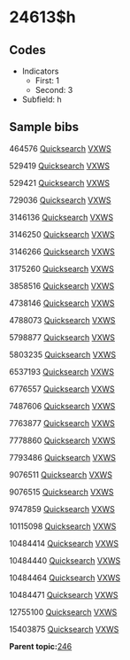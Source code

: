 # 24613$h

## Codes

-   Indicators
    -   First: 1
    -   Second: 3
-   Subfield: h

## Sample bibs

464576 [Quicksearch](https://search.library.yale.edu/catalog/464576) [VXWS](http://prodorbis.library.yale.edu:7014/vxws/GetHoldingsService?bibId=464576)

529419 [Quicksearch](https://search.library.yale.edu/catalog/529419) [VXWS](http://prodorbis.library.yale.edu:7014/vxws/GetHoldingsService?bibId=529419)

529421 [Quicksearch](https://search.library.yale.edu/catalog/529421) [VXWS](http://prodorbis.library.yale.edu:7014/vxws/GetHoldingsService?bibId=529421)

729036 [Quicksearch](https://search.library.yale.edu/catalog/729036) [VXWS](http://prodorbis.library.yale.edu:7014/vxws/GetHoldingsService?bibId=729036)

3146136 [Quicksearch](https://search.library.yale.edu/catalog/3146136) [VXWS](http://prodorbis.library.yale.edu:7014/vxws/GetHoldingsService?bibId=3146136)

3146250 [Quicksearch](https://search.library.yale.edu/catalog/3146250) [VXWS](http://prodorbis.library.yale.edu:7014/vxws/GetHoldingsService?bibId=3146250)

3146266 [Quicksearch](https://search.library.yale.edu/catalog/3146266) [VXWS](http://prodorbis.library.yale.edu:7014/vxws/GetHoldingsService?bibId=3146266)

3175260 [Quicksearch](https://search.library.yale.edu/catalog/3175260) [VXWS](http://prodorbis.library.yale.edu:7014/vxws/GetHoldingsService?bibId=3175260)

3858516 [Quicksearch](https://search.library.yale.edu/catalog/3858516) [VXWS](http://prodorbis.library.yale.edu:7014/vxws/GetHoldingsService?bibId=3858516)

4738146 [Quicksearch](https://search.library.yale.edu/catalog/4738146) [VXWS](http://prodorbis.library.yale.edu:7014/vxws/GetHoldingsService?bibId=4738146)

4788073 [Quicksearch](https://search.library.yale.edu/catalog/4788073) [VXWS](http://prodorbis.library.yale.edu:7014/vxws/GetHoldingsService?bibId=4788073)

5798877 [Quicksearch](https://search.library.yale.edu/catalog/5798877) [VXWS](http://prodorbis.library.yale.edu:7014/vxws/GetHoldingsService?bibId=5798877)

5803235 [Quicksearch](https://search.library.yale.edu/catalog/5803235) [VXWS](http://prodorbis.library.yale.edu:7014/vxws/GetHoldingsService?bibId=5803235)

6537193 [Quicksearch](https://search.library.yale.edu/catalog/6537193) [VXWS](http://prodorbis.library.yale.edu:7014/vxws/GetHoldingsService?bibId=6537193)

6776557 [Quicksearch](https://search.library.yale.edu/catalog/6776557) [VXWS](http://prodorbis.library.yale.edu:7014/vxws/GetHoldingsService?bibId=6776557)

7487606 [Quicksearch](https://search.library.yale.edu/catalog/7487606) [VXWS](http://prodorbis.library.yale.edu:7014/vxws/GetHoldingsService?bibId=7487606)

7763877 [Quicksearch](https://search.library.yale.edu/catalog/7763877) [VXWS](http://prodorbis.library.yale.edu:7014/vxws/GetHoldingsService?bibId=7763877)

7778860 [Quicksearch](https://search.library.yale.edu/catalog/7778860) [VXWS](http://prodorbis.library.yale.edu:7014/vxws/GetHoldingsService?bibId=7778860)

7793486 [Quicksearch](https://search.library.yale.edu/catalog/7793486) [VXWS](http://prodorbis.library.yale.edu:7014/vxws/GetHoldingsService?bibId=7793486)

9076511 [Quicksearch](https://search.library.yale.edu/catalog/9076511) [VXWS](http://prodorbis.library.yale.edu:7014/vxws/GetHoldingsService?bibId=9076511)

9076515 [Quicksearch](https://search.library.yale.edu/catalog/9076515) [VXWS](http://prodorbis.library.yale.edu:7014/vxws/GetHoldingsService?bibId=9076515)

9747859 [Quicksearch](https://search.library.yale.edu/catalog/9747859) [VXWS](http://prodorbis.library.yale.edu:7014/vxws/GetHoldingsService?bibId=9747859)

10115098 [Quicksearch](https://search.library.yale.edu/catalog/10115098) [VXWS](http://prodorbis.library.yale.edu:7014/vxws/GetHoldingsService?bibId=10115098)

10484414 [Quicksearch](https://search.library.yale.edu/catalog/10484414) [VXWS](http://prodorbis.library.yale.edu:7014/vxws/GetHoldingsService?bibId=10484414)

10484440 [Quicksearch](https://search.library.yale.edu/catalog/10484440) [VXWS](http://prodorbis.library.yale.edu:7014/vxws/GetHoldingsService?bibId=10484440)

10484464 [Quicksearch](https://search.library.yale.edu/catalog/10484464) [VXWS](http://prodorbis.library.yale.edu:7014/vxws/GetHoldingsService?bibId=10484464)

10484471 [Quicksearch](https://search.library.yale.edu/catalog/10484471) [VXWS](http://prodorbis.library.yale.edu:7014/vxws/GetHoldingsService?bibId=10484471)

12755100 [Quicksearch](https://search.library.yale.edu/catalog/12755100) [VXWS](http://prodorbis.library.yale.edu:7014/vxws/GetHoldingsService?bibId=12755100)

15403875 [Quicksearch](https://search.library.yale.edu/catalog/15403875) [VXWS](http://prodorbis.library.yale.edu:7014/vxws/GetHoldingsService?bibId=15403875)

**Parent topic:**[246](../../tags/246/246.md)

